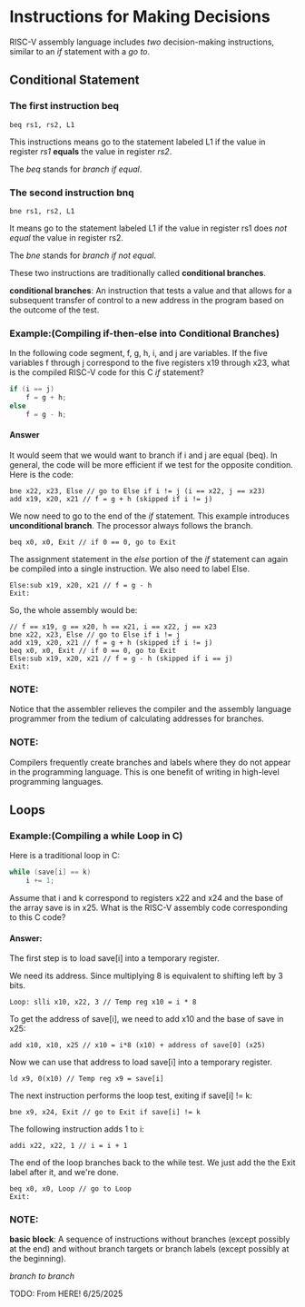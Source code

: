 # Instructions for Making Decisions
RISC-V assembly language includes *two* decision-making instructions, similar to an *if* statement with a *go to*.

## Conditional Statement

### The first instruction beq
```assembly
beq rs1, rs2, L1
```
This instructions means go to the statement labeled L1 if the value in register *rs1* **equals** the value in register *rs2*.

The *beq* stands for *branch if equal*.

### The second instruction bnq
```assembly
bne rs1, rs2, L1
```
It means go to the statement labeled L1 if the value in register rs1 does *not equal* the value in register rs2.

The *bne* stands for *branch if not equal*.

These two instructions are traditionally called **conditional branches**.

**conditional branches**:
An instruction that tests a value and that allows for a subsequent transfer of control to a new address in the program based on the outcome of the test.

### Example:(Compiling if-then-else into Conditional Branches)
In the following code segment, f, g, h, i, and j are variables.
If the five variables f through j correspond to the five registers x19 through x23, what is the compiled RISC-V code for this C *if* statement?

```c
if (i == j) 
    f = g + h; 
else
    f = g - h;
```

#### Answer
It would seem that we would want to branch if i and j are equal (beq).
In general, the code will be more efficient if we test for the opposite condition.
Here is the code:
```assembly
bne x22, x23, Else // go to Else if i != j (i == x22, j == x23)
add x19, x20, x21 // f = g + h (skipped if i != j)
```
We now need to go to the end of the *if* statement.
This example introduces **unconditional branch**.
The processor always follows the branch.
```assembly
beq x0, x0, Exit // if 0 == 0, go to Exit
```
The assignment statement in the *else* portion of the *if* statement can again be compiled into a single instruction.
We also need to label Else.
```assembly
Else:sub x19, x20, x21 // f = g - h
Exit:
```
So, the whole assembly would be:
```assembly
// f == x19, g == x20, h == x21, i == x22, j == x23
bne x22, x23, Else // go to Else if i != j
add x19, x20, x21 // f = g + h (skipped if i != j)
beq x0, x0, Exit // if 0 == 0, go to Exit
Else:sub x19, x20, x21 // f = g - h (skipped if i == j)
Exit:
```

### NOTE:
Notice that the assembler relieves the compiler and the assembly language programmer from the tedium of calculating addresses for branches.

### NOTE:
Compilers frequently create branches and labels where they do not appear in the programming language.
This is one benefit of writing in high-level programming languages.

## Loops

### Example:(Compiling a while Loop in C)
Here is a traditional loop in C:
```c
while (save[i] == k)
    i += 1;
```
Assume that i and k correspond to registers x22 and x24 and the base of the array save is in x25.
What is the RISC-V assembly code corresponding to this C code?

#### Answer:
The first step is to load save[i] into a temporary register.

We need its address.
Since multiplying 8 is equivalent to shifting left by 3 bits.
```assembly
Loop: slli x10, x22, 3 // Temp reg x10 = i * 8
```
To get the address of save[i], we need to add x10 and the base of save in x25:
```assembly
add x10, x10, x25 // x10 = i*8 (x10) + address of save[0] (x25)
```
Now we can use that address to load save[i] into a temporary register.
```assembly
ld x9, 0(x10) // Temp reg x9 = save[i]
```
The next instruction performs the loop test, exiting if save[i] != k:
```assembly
bne x9, x24, Exit // go to Exit if save[i] != k
```
The following instruction adds 1 to i:
```assembly
addi x22, x22, 1 // i = i + 1
```
The end of the loop branches back to the while test.
We just add the the Exit label after it, and we're done.
```assembly
beq x0, x0, Loop // go to Loop
Exit:
```

### NOTE:
**basic block**: 
A sequence of instructions without branches (except possibly at the end) and without branch targets or branch labels (except possibly at the beginning).

*branch to branch*


TODO: From HERE! 6/25/2025














